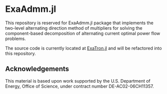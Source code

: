 # ExaAdmm.jl

This repository is reserved for ExaAdmm.jl package that implements the two-level alternating direction method of multipliers for solving the component-based decomposition of alternating current optimal power flow problems.

The source code is currently located at [ExaTron.jl](https://github.com/exanauts/ExaTron.jl/tree/youngdae/gpu-admm-two-level) and will be refactored into this repository.

## Acknowledgements

This material is based upon work supported by the U.S. Department of Energy, Office of Science, under contract number DE-AC02-06CH11357.
